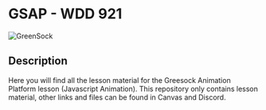 # GSAP - WDD 921
![GreenSock](https://greensock.com/forums/topic/23482-animated-greensock-logo/)

## Description

Here you will find all the lesson material for the Greesock Animation Platform lesson (Javascript Animation). 
This repository only contains lesson material, other links and files can be found in Canvas and Discord.

